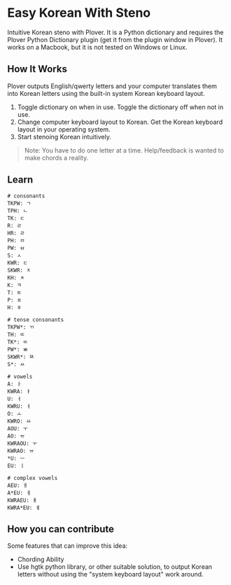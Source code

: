 # Easy Korean With Steno

Intuitive Korean steno with Plover. It is a Python dictionary and requires the Plover Python Dictionary plugin (get it from the plugin window in Plover). It works on a Macbook, but it is not tested on Windows or Linux.

## How It Works

Plover outputs English/qwerty letters and your computer translates them into Korean letters using the built-in system Korean keyboard layout.

1. Toggle dictionary on when in use. Toggle the dictionary off when not in use.
2. Change computer keyboard layout to Korean. Get the Korean keyboard layout in your operating system.
3. Start stenoing Korean intuitively.

> Note: You have to do one letter at a time. Help/feedback is wanted to make chords a reality.

## Learn

```
# consonants
TKPW: ㄱ
TPH: ㄴ
TK: ㄷ
R: ㄹ
HR: ㄹ
PH: ㅁ
PW: ㅂ
S: ㅅ
KWR: ㄷ
SKWR: ㅈ
KH: ㅊ
K: ㅋ
T: ㅌ
P: ㅍ
H: ㅎ

# tense consonants
TKPW*: ㄲ
TH: ㄸ
TK*: ㄸ
PW*: ㅃ
SKWR*: ㅉ
S*: ㅆ

# vowels
A: ㅏ
KWRA: ㅑ
U: ㅓ
KWRU: ㅕ
O: ㅗ
KWRO: ㅛ
AOU: ㅜ
AO: ㅠ
KWRAOU: ㅜ
KWRAO: ㅠ
*U: ㅡ
EU: ㅣ

# complex vowels
AEU: ㅐ
A*EU: ㅔ
KWRAEU: ㅒ
KWRA*EU: ㅖ
```

## How you can contribute

Some features that can improve this idea:

- Chording Ability
- Use hgtk python library, or other suitable solution, to output Korean letters without using the "system keyboard layout" work around.
